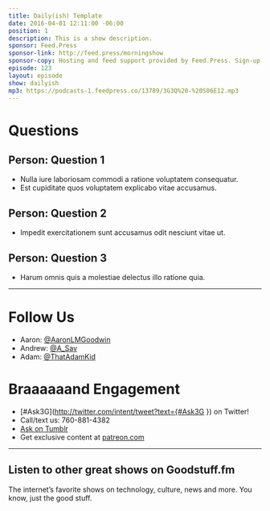 ```yaml
---
title: Daily(ish) Template
date: 2016-04-01 12:11:00 -06:00
position: 1
description: This is a show description.
sponsor: Feed.Press
sponsor-link: http://feed.press/morningshow
sponsor-copy: Hosting and feed support provided by Feed.Press. Sign-up today and try FeedPress on a 14 day trial (no contracts or commitments). Use promo code `morningshow` during checkout to get 10% off your first year
episode: 123
layout: episode
show: dailyish
mp3: https://podcasts-1.feedpress.co/13789/3G3Q%20-%20S06E12.mp3
---
```


# Questions

## Person: Question 1

* Nulla iure laboriosam commodi a ratione voluptatem consequatur.
* Est cupiditate quos voluptatem explicabo vitae accusamus.

## Person: Question 2

* Impedit exercitationem sunt accusamus odit nesciunt vitae ut.

## Person: Question 3

* Harum omnis quis a molestiae delectus illo ratione quia.

***

# Follow Us

* Aaron: [@AaronLMGoodwin](http://twitter.com/aaronlmgoodwin)
* Andrew: [@A_Sav](http://twitter.com/a_sav)
* Adam: [@ThatAdamKid](http://twitter.com/thatadamkid)

# Braaaaaand Engagement

* [#Ask3G](http://twitter.com/intent/tweet?text={#Ask3G }) on Twitter!
* Call/text us: 760-881-4382
* [Ask on Tumblr](http://3g3q.co/ask)
* Get exclusive content at [patreon.com](http://www.patreon.com/3g3q)

---

## Listen to other great shows on Goodstuff.fm

The internet’s favorite shows on technology, culture, news and more. You know, just the good stuff.
